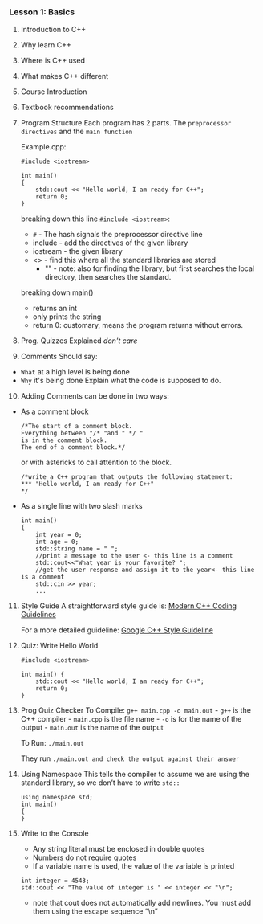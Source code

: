 

### Lesson 1: Basics
1. Introduction to C++

2. Why learn C++

3. Where is C++ used

4. What makes C++ different

5. Course Introduction

6. Textbook recommendations

7. Program Structure
    Each program has 2 parts. The `preprocessor directives` and the `main function`

    Example.cpp:

    ```
    #include <iostream>

    int main()
    {
        std::cout << "Hello world, I am ready for C++";
        return 0;
    }
    ```

    breaking down this line `#include <iostream>`:
    - `#` - The hash signals the preprocessor directive line
    - include - add the directives of the given library
    - iostream - the given library
    - <> - find this where all the standard libraries are stored
        - "" - note: also for finding the library, but first searches the local directory, then searches the standard.

    breaking down main()
    - returns an int
    - only prints the string
    - return 0: customary, means the program returns without errors.

8. Prog. Quizzes Explained
_don't care_

9. Comments
Should say:
- `What` at a high level is being done
- `Why` it's being done
Explain what the code is supposed to do.

10. Adding Comments can be done in two ways:
- As a comment block

    ```
    /*The start of a comment block.
    Everything between "/* "and " */ "
    is in the comment block.
    The end of a comment block.*/
    ```

    or with astericks to call attention to the block.

    ```
    /*write a C++ program that outputs the following statement:
    *** "Hello world, I am ready for C++"
    */
    ```
- As a single line with two slash marks

    ```
    int main()
    {
        int year = 0;
        int age = 0;
        std::string name = " ";
        //print a message to the user <- this line is a comment
        std::cout<<"What year is your favorite? ";
        //get the user response and assign it to the year<- this line is a comment
        std::cin >> year;
        ...
    ```

11. Style Guide
    A straightforward style guide is:
                   [Modern C++ Coding Guidelines](https://github.com/Microsoft/AirSim/blob/master/docs/coding_guidelines.md)

    For a more detailed guideline:
                   [Google C++ Style Guideline](https://google.github.io/styleguide/cppguide.html)

12. Quiz: Write Hello World
    ```
    #include <iostream>

    int main() {
        std::cout << "Hello world, I am ready for C++";
        return 0;
    }
    ```

14. Prog Quiz Checker
    To Compile:
        `g++ main.cpp -o main.out`
        - `g++` is the C++ compiler
        - `main.cpp` is the file name
        - `-o` is for the name of the output
        - `main.out` is the name of the output

    To Run:
        `./main.out`

    They run `./main.out and check the output against their answer`

15. Using Namespace
    This tells the compiler to assume we are using the standard library, so we don’t have to write `std::`
    ```
    using namespace std;
    int main()
    {
    }
    ```

19. Write to the Console
    - Any string literal must be enclosed in double quotes
    - Numbers do not require quotes
    - If a variable name is used, the value of the variable is printed
    ```
    int integer = 4543;
    std::cout << "The value of integer is " << integer << "\n";
    ```

    - note that cout does not automatically add newlines. You must add them using the escape sequence “\n”
